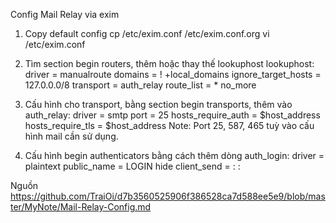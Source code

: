 Config Mail Relay via exim



1. Copy default config
cp /etc/exim.conf /etc/exim.conf.org
vi /etc/exim.conf
2. Tìm section begin routers, thêm hoặc thay thế lookuphost
lookuphost:
  driver = manualroute
  domains = ! +local_domains
  ignore_target_hosts = 127.0.0.0/8
  transport = auth_relay
  route_list = * <relay-domain>
  no_more
3. Cấu hình cho transport, bằng section begin transports, thêm vào
auth_relay:
  driver = smtp
  port = 25
  hosts_require_auth = $host_address
  hosts_require_tls = $host_address
Note: Port 25, 587, 465 tuỳ vào cấu hình mail cần sử dụng.

4. Cấu hình begin authenticators bằng cách thêm dòng
auth_login:
  driver = plaintext
  public_name = LOGIN
  hide client_send = : <username> : <password>


Nguồn  https://github.com/TraiOi/d7b3560525906f386528ca7d588ee5e9/blob/master/MyNote/Mail-Relay-Config.md
